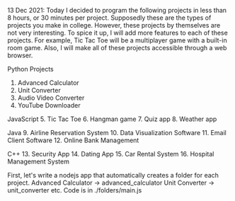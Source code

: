 
13 Dec 2021: Today I decided to program the following projects in less than 8 hours, or 30 minutes per project. Supposedly these are the types of projects you make in college. However, these projects by themselves are not very interesting. To spice it up, I will add more features to each of these projects. For example, Tic Tac Toe will be a multiplayer game with a built-in room game.  Also, I will make all of these projects accessible through a web browser.

Python Projects
1. Advanced Calculator
2. Unit Converter
3. Audio Video Converter
4. YouTube Downloader

JavaScript
5. Tic Tac Toe
6. Hangman game
7. Quiz app
8. Weather app

Java
9. Airline Reservation System
10. Data Visualization Software
11. Email Client Software
12. Online Bank Management

C++
13. Security App
14. Dating App
15. Car Rental System
16. Hospital Management System


First, let's write a nodejs app that automatically creates a folder for each project.
Advanced Calculator -> advanced_calculator
Unit Converter -> unit_converter
etc.
Code is in ./folders/main.js